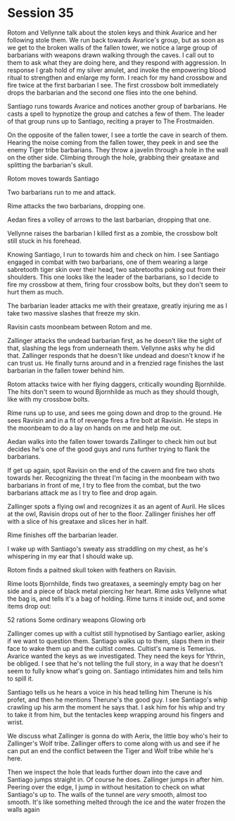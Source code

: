 # Session 35
Rotom and Vellynne talk about the stolen keys and think Avarice and her following stole them. We run back towards Avarice's group, but as soon as we get to the broken walls of the fallen tower, we notice a large group of barbarians with weapons drawn walking through the caves. I call out to them to ask what they are doing here, and they respond with aggression. In response I grab hold of my silver amulet, and invoke the empowering blood ritual to strengthen and enlarge my form. I reach for my hand crossbow and fire twice at the first barbarian I see. The first crossbow bolt immediately drops the barbarian and the second one flies into the one behind.

Santiago runs towards Avarice and notices another group of barbarians. He casts a spell to hypnotize the group and catches a few of them. The leader of that group runs up to Santiago, reciting a prayer to The Frostmaiden.

On the opposite of the fallen tower, I see a tortle  the cave in search of them. Hearing the noise coming from the fallen tower, they peek in and see the enemy Tiger tribe barbarians. They throw a javelin through a hole in the wall on the other side. Climbing through the hole, grabbing their greataxe and splitting the barbarian's skull.

Rotom moves towards Santiago

Two barbarians run to me and attack.

Rime attacks the two barbarians, dropping one.

Aedan fires a volley of arrows to the last barbarian, dropping that one.

Vellynne raises the barbarian I killed first as a zombie, the crossbow bolt still stuck in his forehead.

Knowing Santiago, I run to towards him and check on him. I see Santiago engaged in combat with two barbarians, one of them wearing a large sabretooth tiger skin over their head, two sabretooths poking out from their shoulders. This one looks like the leader of the barbarians, so I decide to fire my crossbow at them, firing four crossbow bolts, but they don't seem to hurt them as much.

The barbarian leader attacks me with their greataxe, greatly injuring me as I take two massive slashes that freeze my skin.

Ravisin casts moonbeam between Rotom and me.

Zallinger attacks the undead barbarian first, as he doesn't like the sight of that, slashing the legs from underneath them. Vellynne asks why he did that. Zallinger responds that he doesn't like undead and doesn't know if he can trust us. He finally turns around and in a frenzied rage finishes the last barbarian in the fallen tower behind him.

Rotom attacks twice with her flying daggers, critically wounding Bjornhilde. The hits don't seem to wound Bjornhilde as much as they should though, like with my crossbow bolts.

Rime runs up to use, and sees me going down and drop to the ground. He sees Ravisin and in a fit of revenge fires a fire bolt at Ravisin. He steps in the moonbeam to do a lay on hands on me and help me out.

Aedan walks into the fallen tower towards Zallinger to check him out but decides he's one of the good guys and runs further trying to flank the barbarians.

If get up again, spot Ravisin on the end of the cavern and fire two shots towards her. Recognizing the threat I'm facing in the moonbeam with two barbarians in front of me, I try to flee from the combat, but the two barbarians attack me as I try to flee and drop again.

Zallinger spots a flying owl and recognizes it as an agent of Auril. He slices at the owl, Ravisin drops out of her to the floor. Zallinger finishes her off with a slice of his greataxe and slices her in half.

Rime finishes off the barbarian leader.

I wake up with Santiago's sweaty ass straddling on my chest, as he's whispering in my ear that I should wake up. 

Rotom finds a paitned skull token with feathers on Ravisin.

Rime loots Bjornhilde, finds two greataxes, a seemingly empty bag on her side and a piece of black metal piercing her heart. Rime asks Vellynne what the bag is, and tells it's a bag of holding. Rime turns it inside out, and some items drop out:

52 rations
Some ordinary weapons
Glowing orb

Zallinger comes up with a cultist still hypnotised by Santiago earlier, asking if we want to question them. Santiago walks up to them, slaps them in their face to wake them up and the cultist comes. Cultist's name is Temerius. Avarice wanted the keys as we investigated. They need the keys for Ythrin, be obliged. I see that he's not telling the full story, in a way that he doesn't seem to fully know what's going on. Santiago intimidates him and tells him to spill it.

Santiago tells us he hears a voice in his head telling him Therune is his profet, and then he mentions Therune's the good guy. I see Santiago's whip crawling up his arm the moment he says that. I ask him for his whip and try to take it from him, but the tentacles keep wrapping around his fingers and wrist.

We discuss what Zallinger is gonna do with Aerix, the little boy who's heir to Zallinger's Wolf tribe. Zallinger offers to come along with us and see if he can put an end the conflict between the Tiger and Wolf tribe while he's here.

Then we inspect the hole that leads further down into the cave and Santiago jumps straight in. Of course he does. Zallinger jumps in after him. Peering over the edge, I jump in without hesitation to check on what Santiago's up to. The walls of the tunnel are _very_ smooth, almost too smooth. It's like something melted through the ice and the water frozen the walls again